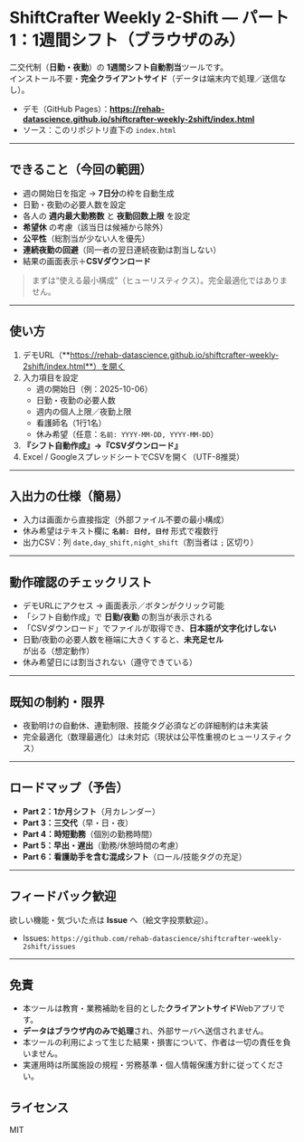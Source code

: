 # ShiftCrafter Weekly 2-Shift — パート1：1週間シフト（ブラウザのみ）

二交代制（**日勤・夜勤**）の **1週間シフト自動割当**ツールです。  
インストール不要・**完全クライアントサイド**（データは端末内で処理／送信なし）。

- デモ（GitHub Pages）：**https://rehab-datascience.github.io/shiftcrafter-weekly-2shift/index.html**
- ソース：このリポジトリ直下の `index.html`

---

## できること（今回の範囲）
- 週の開始日を指定 → **7日分**の枠を自動生成  
- 日勤・夜勤の必要人数を設定  
- 各人の **週内最大勤務数** と **夜勤回数上限** を設定  
- **希望休** の考慮（該当日は候補から除外）  
- **公平性**（総割当が少ない人を優先）  
- **連続夜勤の回避**（同一者の翌日連続夜勤は割当しない）  
- 結果の画面表示＋**CSVダウンロード**

> まずは“使える最小構成”（ヒューリスティクス）。完全最適化ではありません。

---

## 使い方
1. デモURL（**https://rehab-datascience.github.io/shiftcrafter-weekly-2shift/index.html**）を開く  
2. 入力項目を設定  
   - 週の開始日（例：2025-10-06）  
   - 日勤・夜勤の必要人数  
   - 週内の個人上限／夜勤上限  
   - 看護師名（1行1名）  
   - 休み希望（任意：`名前: YYYY-MM-DD, YYYY-MM-DD`）  
3. **『シフト自動作成』→『CSVダウンロード』**  
4. Excel / GoogleスプレッドシートでCSVを開く（UTF-8推奨）

---

## 入出力の仕様（簡易）
- 入力は画面から直接指定（外部ファイル不要の最小構成）  
- 休み希望はテキスト欄に **`名前: 日付, 日付`** 形式で複数行  
- 出力CSV：列 `date,day_shift,night_shift`（割当者は `;` 区切り）

---

## 動作確認のチェックリスト
- デモURLにアクセス → 画面表示／ボタンがクリック可能  
- 「シフト自動作成」で **日勤/夜勤** の割当が表示される  
- 「CSVダウンロード」でファイルが取得でき、**日本語が文字化けしない**  
- 日勤/夜勤の必要人数を極端に大きくすると、**未充足セル**が出る（想定動作）  
- 休み希望日には割当されない（遵守できている）

---

## 既知の制約・限界
- 夜勤明けの自動休、連勤制限、技能タグ必須などの詳細制約は未実装  
- 完全最適化（数理最適化）は未対応（現状は公平性重視のヒューリスティクス）

---

## ロードマップ（予告）
- **Part 2：1か月シフト**（月カレンダー）  
- **Part 3：三交代**（早・日・夜）  
- **Part 4：時短勤務**（個別の勤務時間）  
- **Part 5：早出・遅出**（勤務/休憩時間の考慮）  
- **Part 6：看護助手を含む混成シフト**（ロール/技能タグの充足）

---

## フィードバック歓迎
欲しい機能・気づいた点は **Issue** へ（絵文字投票歓迎）。  
- Issues: `https://github.com/rehab-datascience/shiftcrafter-weekly-2shift/issues`

---

## 免責
- 本ツールは教育・業務補助を目的とした**クライアントサイド**Webアプリです。  
- **データはブラウザ内のみで処理**され、外部サーバへ送信されません。  
- 本ツールの利用によって生じた結果・損害について、作者は一切の責任を負いません。  
- 実運用時は所属施設の規程・労務基準・個人情報保護方針に従ってください。

## ライセンス
MIT

